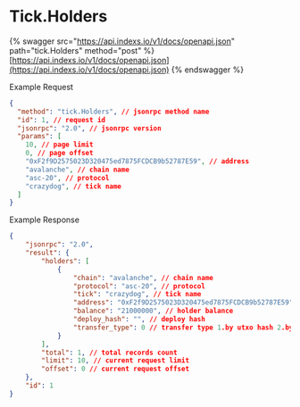 # Tick.Holders

{% swagger src="https://api.indexs.io/v1/docs/openapi.json" path="tick.Holders" method="post" %}
[https://api.indexs.io/v1/docs/openapi.json](https://api.indexs.io/v1/docs/openapi.json)
{% endswagger %}

Example Request

```json
{
  "method": "tick.Holders", // jsonrpc method name
  "id": 1, // request id
  "jsonrpc": "2.0", // jsonrpc version
  "params": [
    10, // page limit
    0, // page offset
    "0xF2f9D2575023D320475ed7875FCDCB9b52787E59", // address
    "avalanche", // chain name
    "asc-20", // protocol
    "crazydog", // tick name
  ]
}
```

Example Response

```json
{
    "jsonrpc": "2.0",
    "result": {
        "holders": [
            {
                "chain": "avalanche", // chain name
                "protocol": "asc-20", // protocol 
                "tick": "crazydog", // tick name
                "address": "0xF2f9D2575023D320475ed7875FCDCB9b52787E59", // holder address
                "balance": "21000000", // holder balance
                "deploy_hash": "", // deploy hash
                "transfer_type": 0 // transfer type 1.by utxo hash 2.by balance
            }
        ],
        "total": 1, // total records count
        "limit": 10, // current request limit
        "offset": 0 // current request offset
    },
    "id": 1
}
```
